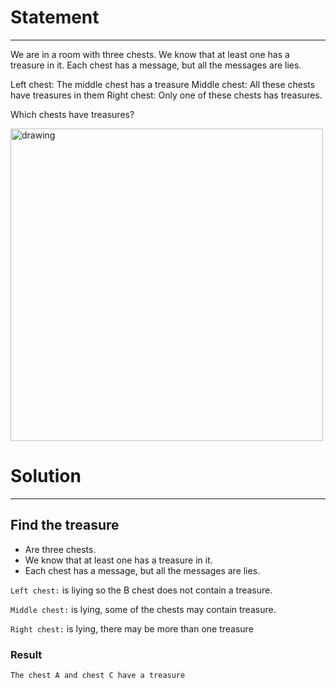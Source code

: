 # Statement
---
We are in a room with three chests. We know that at least one has a treasure in it. Each chest has a message, but all the messages are lies.

Left chest: The middle chest has a treasure
Middle chest: All these chests have treasures in them
Right chest: Only one of these chests has treasures.

Which chests have treasures?

<img src="https://user-images.githubusercontent.com/29307118/202836372-19159ef8-14d5-4ecf-b08c-819b05e79f81.png" alt="drawing" style="width:500px;"/><br>

# Solution
---
## Find the treasure
- Are three chests. 
- We know that at least one has a treasure in it. 
- Each chest has a message, but all the messages are lies.

`Left chest:` is liying so the B chest does not contain a treasure.

`Middle chest:` is lying, some of the chests may contain treasure.

`Right chest:` is lying, there may be more than one treasure

### Result
``` The chest A and chest C have a treasure ```